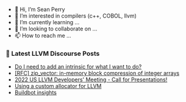 - 👋 Hi, I’m Sean Perry
- 👀 I’m interested in compilers (c++, COBOL, llvm)
- 🌱 I’m currently learning ...
- 💞️ I’m looking to collaborate on ...
- 📫 How to reach me ...

<!---
s66perry/s66perry is a ✨ special ✨ repository because its `README.md` (this file) appears on your GitHub profile.
You can click the Preview link to take a look at your changes.
--->
### 📕 Latest LLVM Discourse Posts

<!-- DISCOURSE-LLVM:START -->
- [Do I need to add an intrinsic for what I want to do?](https://discourse.llvm.org/t/do-i-need-to-add-an-intrinsic-for-what-i-want-to-do/64651#post_1)
- [[RFC] zip_vector: in-memory block compression of integer arrays](https://discourse.llvm.org/t/rfc-zip-vector-in-memory-block-compression-of-integer-arrays/64624#post_3)
- [2022 US LLVM Developers&#39; Meeting - Call for Presentations!](https://discourse.llvm.org/t/2022-us-llvm-developers-meeting-call-for-presentations/63691#post_3)
- [Using a custom allocator for LLVM](https://discourse.llvm.org/t/using-a-custom-allocator-for-llvm/64637#post_5)
- [Buildbot insights](https://discourse.llvm.org/t/buildbot-insights/64648#post_1)
<!-- DISCOURSE-LLVM:END -->
